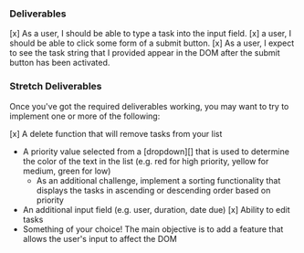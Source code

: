 ### Deliverables

[x] As a user, I should be able to type a task into the input field.
[x] a user, I should be able to click some form of a submit button.
[x] As a user, I expect to see the task string that I provided appear in the DOM
  after the submit button has been activated.

### Stretch Deliverables

Once you've got the required deliverables working, you may want to try to
implement one or more of the following:

[x] A delete function that will remove tasks from your list
* A priority value selected from a [dropdown][] that is used to determine the color
  of the text in the list (e.g. red for high priority, yellow for medium, green
  for low)
  * As an additional challenge, implement a sorting functionality that displays
    the tasks in ascending or descending order based on priority
* An additional input field (e.g. user, duration, date due)
[x] Ability to edit tasks
* Something of your choice! The main objective is to add a feature that allows
  the user's input to affect the DOM